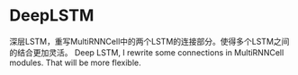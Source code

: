 # DeepLSTM
深层LSTM，重写MultiRNNCell中的两个LSTM的连接部分。使得多个LSTM之间的结合更加灵活。
Deep LSTM, I rewrite some connections in MultiRNNCell modules. That will be more flexible.
